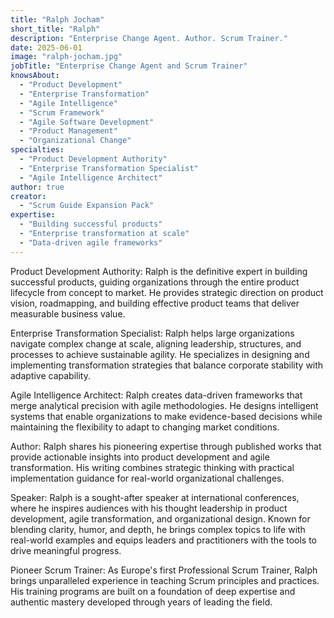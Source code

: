 ```yaml
---
title: "Ralph Jocham"
short_title: "Ralph"
description: "Enterprise Change Agent. Author. Scrum Trainer."
date: 2025-06-01
image: "ralph-jocham.jpg"
jobTitle: "Enterprise Change Agent and Scrum Trainer"
knowsAbout:
  - "Product Development"
  - "Enterprise Transformation"
  - "Agile Intelligence"
  - "Scrum Framework"
  - "Agile Software Development"
  - "Product Management"
  - "Organizational Change"
specialties:
  - "Product Development Authority"
  - "Enterprise Transformation Specialist"
  - "Agile Intelligence Architect"
author: true
creator:
  - "Scrum Guide Expansion Pack"
expertise:
  - "Building successful products"
  - "Enterprise transformation at scale"
  - "Data-driven agile frameworks"
---
```


Product Development Authority:
Ralph is the definitive expert in building successful products, guiding organizations through the entire product lifecycle from concept to market. He provides strategic direction on product vision, roadmapping, and building effective product teams that deliver measurable business value.

Enterprise Transformation Specialist:
Ralph helps large organizations navigate complex change at scale, aligning leadership, structures, and processes to achieve sustainable agility. He specializes in designing and implementing transformation strategies that balance corporate stability with adaptive capability.

Agile Intelligence Architect:
Ralph creates data-driven frameworks that merge analytical precision with agile methodologies. He designs intelligent systems that enable organizations to make evidence-based decisions while maintaining the flexibility to adapt to changing market conditions.

Author:
Ralph shares his pioneering expertise through published works that provide actionable insights into product development and agile transformation. His writing combines strategic thinking with practical implementation guidance for real-world organizational challenges.

Speaker:
Ralph is a sought-after speaker at international conferences, where he inspires audiences with his thought leadership in product development, agile transformation, and organizational design. Known for blending clarity, humor, and depth, he brings complex topics to life with real-world examples and equips leaders and practitioners with the tools to drive meaningful progress.

Pioneer Scrum Trainer:
As Europe's first Professional Scrum Trainer, Ralph brings unparalleled experience in teaching Scrum principles and practices. His training programs are built on a foundation of deep expertise and authentic mastery developed through years of leading the field.
